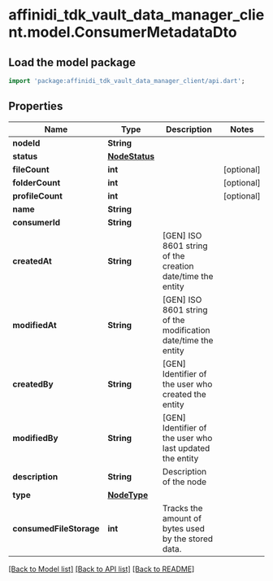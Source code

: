 # affinidi_tdk_vault_data_manager_client.model.ConsumerMetadataDto

## Load the model package

```dart
import 'package:affinidi_tdk_vault_data_manager_client/api.dart';
```

## Properties

| Name                    | Type                            | Description                                                    | Notes      |
| ----------------------- | ------------------------------- | -------------------------------------------------------------- | ---------- |
| **nodeId**              | **String**                      |                                                                |
| **status**              | [**NodeStatus**](NodeStatus.md) |                                                                |
| **fileCount**           | **int**                         |                                                                | [optional] |
| **folderCount**         | **int**                         |                                                                | [optional] |
| **profileCount**        | **int**                         |                                                                | [optional] |
| **name**                | **String**                      |                                                                |
| **consumerId**          | **String**                      |                                                                |
| **createdAt**           | **String**                      | [GEN] ISO 8601 string of the creation date/time the entity     |
| **modifiedAt**          | **String**                      | [GEN] ISO 8601 string of the modification date/time the entity |
| **createdBy**           | **String**                      | [GEN] Identifier of the user who created the entity            |
| **modifiedBy**          | **String**                      | [GEN] Identifier of the user who last updated the entity       |
| **description**         | **String**                      | Description of the node                                        |
| **type**                | [**NodeType**](NodeType.md)     |                                                                |
| **consumedFileStorage** | **int**                         | Tracks the amount of bytes used by the stored data.            |

[[Back to Model list]](../README.md#documentation-for-models) [[Back to API list]](../README.md#documentation-for-api-endpoints) [[Back to README]](../README.md)
